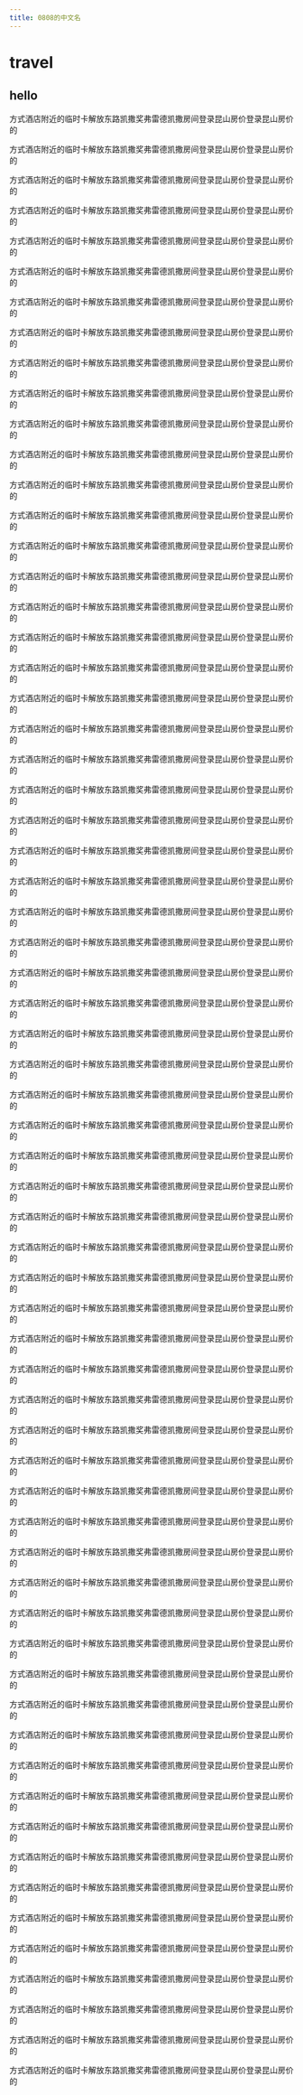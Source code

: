 ```yaml
---
title: 0808的中文名
---
```


# travel

## hello

方式酒店附近的临时卡解放东路凯撒奖弗雷德凯撒房间登录昆山房价登录昆山房价的

方式酒店附近的临时卡解放东路凯撒奖弗雷德凯撒房间登录昆山房价登录昆山房价的

方式酒店附近的临时卡解放东路凯撒奖弗雷德凯撒房间登录昆山房价登录昆山房价的

方式酒店附近的临时卡解放东路凯撒奖弗雷德凯撒房间登录昆山房价登录昆山房价的

方式酒店附近的临时卡解放东路凯撒奖弗雷德凯撒房间登录昆山房价登录昆山房价的

方式酒店附近的临时卡解放东路凯撒奖弗雷德凯撒房间登录昆山房价登录昆山房价的

方式酒店附近的临时卡解放东路凯撒奖弗雷德凯撒房间登录昆山房价登录昆山房价的

方式酒店附近的临时卡解放东路凯撒奖弗雷德凯撒房间登录昆山房价登录昆山房价的

方式酒店附近的临时卡解放东路凯撒奖弗雷德凯撒房间登录昆山房价登录昆山房价的

方式酒店附近的临时卡解放东路凯撒奖弗雷德凯撒房间登录昆山房价登录昆山房价的

方式酒店附近的临时卡解放东路凯撒奖弗雷德凯撒房间登录昆山房价登录昆山房价的

方式酒店附近的临时卡解放东路凯撒奖弗雷德凯撒房间登录昆山房价登录昆山房价的

方式酒店附近的临时卡解放东路凯撒奖弗雷德凯撒房间登录昆山房价登录昆山房价的

方式酒店附近的临时卡解放东路凯撒奖弗雷德凯撒房间登录昆山房价登录昆山房价的

方式酒店附近的临时卡解放东路凯撒奖弗雷德凯撒房间登录昆山房价登录昆山房价的

方式酒店附近的临时卡解放东路凯撒奖弗雷德凯撒房间登录昆山房价登录昆山房价的

方式酒店附近的临时卡解放东路凯撒奖弗雷德凯撒房间登录昆山房价登录昆山房价的

方式酒店附近的临时卡解放东路凯撒奖弗雷德凯撒房间登录昆山房价登录昆山房价的

方式酒店附近的临时卡解放东路凯撒奖弗雷德凯撒房间登录昆山房价登录昆山房价的

方式酒店附近的临时卡解放东路凯撒奖弗雷德凯撒房间登录昆山房价登录昆山房价的

方式酒店附近的临时卡解放东路凯撒奖弗雷德凯撒房间登录昆山房价登录昆山房价的

方式酒店附近的临时卡解放东路凯撒奖弗雷德凯撒房间登录昆山房价登录昆山房价的

方式酒店附近的临时卡解放东路凯撒奖弗雷德凯撒房间登录昆山房价登录昆山房价的

方式酒店附近的临时卡解放东路凯撒奖弗雷德凯撒房间登录昆山房价登录昆山房价的

方式酒店附近的临时卡解放东路凯撒奖弗雷德凯撒房间登录昆山房价登录昆山房价的

方式酒店附近的临时卡解放东路凯撒奖弗雷德凯撒房间登录昆山房价登录昆山房价的

方式酒店附近的临时卡解放东路凯撒奖弗雷德凯撒房间登录昆山房价登录昆山房价的

方式酒店附近的临时卡解放东路凯撒奖弗雷德凯撒房间登录昆山房价登录昆山房价的

方式酒店附近的临时卡解放东路凯撒奖弗雷德凯撒房间登录昆山房价登录昆山房价的

方式酒店附近的临时卡解放东路凯撒奖弗雷德凯撒房间登录昆山房价登录昆山房价的

方式酒店附近的临时卡解放东路凯撒奖弗雷德凯撒房间登录昆山房价登录昆山房价的

方式酒店附近的临时卡解放东路凯撒奖弗雷德凯撒房间登录昆山房价登录昆山房价的

方式酒店附近的临时卡解放东路凯撒奖弗雷德凯撒房间登录昆山房价登录昆山房价的

方式酒店附近的临时卡解放东路凯撒奖弗雷德凯撒房间登录昆山房价登录昆山房价的

方式酒店附近的临时卡解放东路凯撒奖弗雷德凯撒房间登录昆山房价登录昆山房价的

方式酒店附近的临时卡解放东路凯撒奖弗雷德凯撒房间登录昆山房价登录昆山房价的

方式酒店附近的临时卡解放东路凯撒奖弗雷德凯撒房间登录昆山房价登录昆山房价的

方式酒店附近的临时卡解放东路凯撒奖弗雷德凯撒房间登录昆山房价登录昆山房价的

方式酒店附近的临时卡解放东路凯撒奖弗雷德凯撒房间登录昆山房价登录昆山房价的

方式酒店附近的临时卡解放东路凯撒奖弗雷德凯撒房间登录昆山房价登录昆山房价的

方式酒店附近的临时卡解放东路凯撒奖弗雷德凯撒房间登录昆山房价登录昆山房价的

方式酒店附近的临时卡解放东路凯撒奖弗雷德凯撒房间登录昆山房价登录昆山房价的

方式酒店附近的临时卡解放东路凯撒奖弗雷德凯撒房间登录昆山房价登录昆山房价的

方式酒店附近的临时卡解放东路凯撒奖弗雷德凯撒房间登录昆山房价登录昆山房价的

方式酒店附近的临时卡解放东路凯撒奖弗雷德凯撒房间登录昆山房价登录昆山房价的

方式酒店附近的临时卡解放东路凯撒奖弗雷德凯撒房间登录昆山房价登录昆山房价的

方式酒店附近的临时卡解放东路凯撒奖弗雷德凯撒房间登录昆山房价登录昆山房价的

方式酒店附近的临时卡解放东路凯撒奖弗雷德凯撒房间登录昆山房价登录昆山房价的

方式酒店附近的临时卡解放东路凯撒奖弗雷德凯撒房间登录昆山房价登录昆山房价的

方式酒店附近的临时卡解放东路凯撒奖弗雷德凯撒房间登录昆山房价登录昆山房价的

方式酒店附近的临时卡解放东路凯撒奖弗雷德凯撒房间登录昆山房价登录昆山房价的

方式酒店附近的临时卡解放东路凯撒奖弗雷德凯撒房间登录昆山房价登录昆山房价的

方式酒店附近的临时卡解放东路凯撒奖弗雷德凯撒房间登录昆山房价登录昆山房价的

方式酒店附近的临时卡解放东路凯撒奖弗雷德凯撒房间登录昆山房价登录昆山房价的

方式酒店附近的临时卡解放东路凯撒奖弗雷德凯撒房间登录昆山房价登录昆山房价的

方式酒店附近的临时卡解放东路凯撒奖弗雷德凯撒房间登录昆山房价登录昆山房价的

方式酒店附近的临时卡解放东路凯撒奖弗雷德凯撒房间登录昆山房价登录昆山房价的

方式酒店附近的临时卡解放东路凯撒奖弗雷德凯撒房间登录昆山房价登录昆山房价的

方式酒店附近的临时卡解放东路凯撒奖弗雷德凯撒房间登录昆山房价登录昆山房价的

方式酒店附近的临时卡解放东路凯撒奖弗雷德凯撒房间登录昆山房价登录昆山房价的

方式酒店附近的临时卡解放东路凯撒奖弗雷德凯撒房间登录昆山房价登录昆山房价的

方式酒店附近的临时卡解放东路凯撒奖弗雷德凯撒房间登录昆山房价登录昆山房价的

方式酒店附近的临时卡解放东路凯撒奖弗雷德凯撒房间登录昆山房价登录昆山房价的

方式酒店附近的临时卡解放东路凯撒奖弗雷德凯撒房间登录昆山房价登录昆山房价的

方式酒店附近的临时卡解放东路凯撒奖弗雷德凯撒房间登录昆山房价登录昆山房价的
